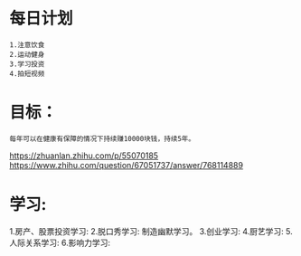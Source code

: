 # 每日计划
    1.注意饮食
    2.运动健身
    3.学习投资
    4.拍短视频
# 目标：
    每年可以在健康有保障的情况下持续赚10000块钱，持续5年。

https://zhuanlan.zhihu.com/p/55070185
    https://www.zhihu.com/question/67051737/answer/768114889

# 学习:
1.房产、股票投资学习: 
2.脱口秀学习: 制造幽默学习。
3.创业学习: 
4.厨艺学习:
5.人际关系学习: 
6.影响力学习: